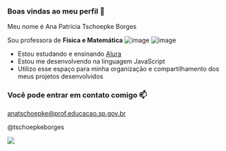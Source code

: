 ### Boas vindas ao meu perfil 🧡


Meu nome é Ana Patricia Tschoepke Borges

Sou professora de **Física e Matemática** 
![image](https://github.com/user-attachments/assets/0ff2024e-9bb6-44f1-8430-cedc4fc46b9c)
![image](https://github.com/user-attachments/assets/7437cc5e-bfcc-4e6c-bc3e-3fccba97101f)

- Estou estudando e ensinando [Alura](https://www.alura.com.br)
- Estou me desenvolvendo na linguagem JavaScript
- Utilizo esse espaço para minha organização e compartilhamento dos meus projetos desenvolvidos

### Você pode entrar em contato comigo 📫
anatschoepke@prof.educacao.sp.gov.br

@tschoepkeborges


![](https://media.tenor.com/SySd3JdUC_8AAAAM/hype-hypey.gif)



